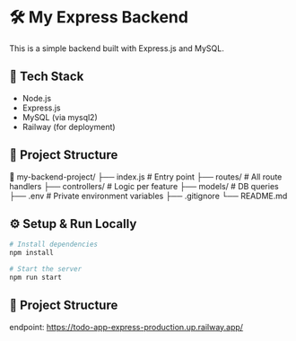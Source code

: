 # 🛠️ My Express Backend

This is a simple backend built with Express.js and MySQL.

## 🚀 Tech Stack

- Node.js
- Express.js
- MySQL (via mysql2)
- Railway (for deployment)

## 📂 Project Structure

📁 my-backend-project/
├── index.js # Entry point
├── routes/ # All route handlers
├── controllers/ # Logic per feature
├── models/ # DB queries
├── .env # Private environment variables
├── .gitignore
└── README.md

## ⚙️ Setup & Run Locally

```bash
# Install dependencies
npm install

# Start the server
npm run start
```

## 📂 Project Structure

endpoint: https://todo-app-express-production.up.railway.app/
